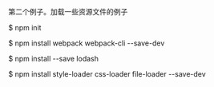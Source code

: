 第二个例子。加载一些资源文件的例子

$ npm init

$ npm install webpack webpack-cli --save-dev

$ npm install --save lodash

$ npm install style-loader css-loader file-loader --save-dev



